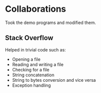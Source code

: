 # Collaborations

Took the demo programs and modified them.

## Stack Overflow
Helped in trivial code such as:
* Opening a file
* Reading and writing a file
* Checking for a file
* String concatenation
* String to bytes conversion and vice versa
* Exception handling
